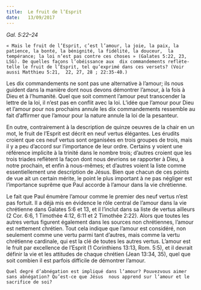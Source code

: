 ```yaml
---
title:  Le fruit de l’Esprit
date:   13/09/2017
---
```


_Gal. 5:22–24_

`« Mais le fruit de l’Esprit, c’est l’amour, la joie, la paix, la patience, la bonté, la bénignité, la fidélité, la douceur,  la tempérance; la loi n’est pas contre ces choses » (Galates 5:22, 23, LSG). De quelles façons l’obéissance aux  dix commandements reflète-telle le fruit de l’Esprit, tel qu’exprimé dans ces versets? (Voir aussi Matthieu 5:21,  22, 27, 28 ; 22:35-40.)`
 
Les dix commandements ne sont pas une alternative à l’amour; ils nous guident dans la manière dont nous  devons démontrer l’amour, à la fois à Dieu et à l’humanité. Quel que soit comment l’amour peut transcender la  lettre de la loi, il n’est pas en conflit avec la loi. L’idée que l’amour pour Dieu et l’amour pour nos prochains  annule les dix commandements ressemble au fait d’affirmer que l’amour pour la nature annule la loi de la  pesanteur. 

En outre, contrairement à la description de quinze oeuvres de la chair en un mot, le fruit de l’Esprit est décrit  en neuf vertus élégantes. Les érudits croient que ces neuf vertus sont organisées en trois groupes de trois, mais  il y a peu d’accord sur l’importance de leur ordre. Certains y voient une référence implicite à la trinité dans le  nombre trois; d’autres croient que les trois triades reflètent la façon dont nous devrions se rapporter à Dieu, à  notre prochain, et enfin à nous-mêmes; et d’autres voient la liste comme essentiellement une description de  Jésus. Bien que chacun de ces points de vue ait un certain mérite, le point le plus important à ne pas négliger  est l’importance suprême que Paul accorde à l’amour dans la vie chrétienne. 

Le fait que Paul énumère l’amour comme le premier des neuf vertus n’est pas fortuit. Il a déjà mis en évidence  le rôle central de l’amour dans la vie chrétienne dans Galates 5:6 et 13, et il l’inclut dans sa liste de vertus  ailleurs (2 Cor. 6:6, 1 Timothée 4:12, 6:11 et 2 Timothée 2:22). Alors que toutes les autres vertus figurent  également dans les sources non chrétiennes, l’amour est nettement chrétien. Tout cela indique que l’amour est  considéré, non seulement comme une vertu parmi tant d’autres, mais comme la vertu chrétienne cardinale, qui  est la clé de toutes les autres vertus. L’amour est le fruit par excellence de l’Esprit (1 Corinthiens 13:13, Rom.  5:5), et il devrait définir la vie et les attitudes de chaque chrétien (Jean 13:34, 35), quel que soit combien il est  parfois difficile de démontrer l’amour. 

`Quel degré d’abnégation est impliqué dans l’amour? Pouvezvous aimer sans abnégation? Qu’est-ce que Jésus  nous apprend sur l’amour et le sacrifice de soi?`